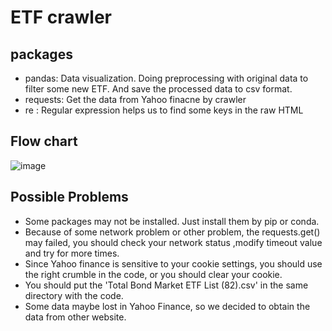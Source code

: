 # ETF crawler

## packages
* pandas: Data visualization. Doing preprocessing with original data to filter some new ETF. And save the processed data to csv format.
* requests: Get the data from Yahoo finacne by crawler
* re : Regular expression helps us to find some keys in the raw HTML

## Flow chart
![image](https://github.com/thtang/Fintech-Text-Mining-and-Machine-Learning/blob/master/hw1/ETF_crawler_flowchart.png)

## Possible Problems
* Some packages may not be installed. Just install them by pip or conda.
* Because of some network problem or other problem, the requests.get() may failed, you should check your network status ,modify timeout value and try for more times.
* Since Yahoo finance is sensitive to your cookie settings, you should use the right crumble in the code, or you should clear your cookie.
* You should put the 'Total Bond Market ETF List (82).csv' in the same directory with the code.
* Some data maybe lost in Yahoo Finance, so we decided to obtain the data from other website.